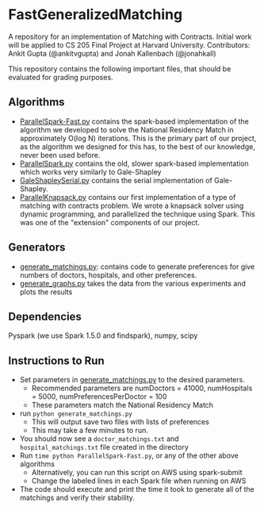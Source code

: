 # FastGeneralizedMatching
A repository for an implementation of Matching with Contracts. Initial work will be applied to CS 205 Final Project at Harvard University.
Contributors: Ankit Gupta (@ankitvgupta) and Jonah Kallenbach (@jonahkall)


This repository contains the following important files, that should be evaluated for grading purposes.

## Algorithms
- [ParallelSpark-Fast.py](ParallelSpark-Fast.py) contains the spark-based implementation of the algorithm we developed to solve the National Residency Match in approximately O(log N) iterations. This is the primary part of our project, as the algorithm we designed for this has, to the best of our knowledge, never been used before.
- [ParallelSpark.py](ParallelSpark.py) contains the old, slower spark-based implementation which works very similarly to Gale-Shapley
- [GaleShapleySerial.py](GaleShapleySerial.py) contains the serial implementation of Gale-Shapley.
- [ParallelKnapsack.py](ParallelKnapsack.py) contains our first implementation of a type of matching with contracts problem. We wrote a knapsack solver using dynamic programming, and parallelized the technique using Spark. This was one of the "extension" components of our project.

## Generators
- [generate_matchings.py](generate_matchings.py): contains code to generate preferences for give numbers of doctors, hospitals, and other preferences.
- [generate_graphs.py](generate_graphs.py) takes the data from the various experiments and plots the results

## Dependencies
Pyspark (we use Spark 1.5.0 and findspark), numpy, scipy

## Instructions to Run
- Set parameters in [generate_matchings.py](generate_matchings.py) to the desired parameters. 
    - Recommended parameters are numDoctors = 41000, numHospitals = 5000, numPreferencesPerDoctor = 100
    - These parameters match the National Residency Match
- run `python generate_matchings.py`
    - This will output save two files with lists of preferences
    - This may take a few minutes to run.
- You should now see a `doctor_matchings.txt` and `hospital_matchings.txt` file created in the directory
- Run `time python ParallelSpark-Fast.py`, or any of the other above algorithms
    - Alternatively, you can run this script on AWS using spark-submit
    - Change the labeled lines in each Spark file when running on AWS
- The code should execute and print the time it took to generate all of the matchings and verify their stability.
